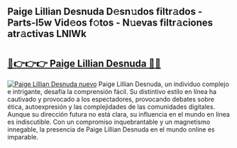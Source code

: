 ## Paige Lillian Desnuda D𝚎sn𝚞dos filtr𝚊dos - Parts-l5w Vid𝚎os f𝚘tos - N𝚞evas filtr𝚊ciones atr𝚊ctivas LNlWk

# <h2><a href="http://mb8z9s.tromn.icu/?c=Paige+Lillian+Desnuda">🔗👉👉👉 Paige Lillian Desnuda 🔗🔗</a></h2>

[![Paige Lillian Desnuda nuevo](https://i.imgur.com/pEAQMta.gif)](http://mb8z9s.tromn.icu/?c=Paige+Lillian+Desnuda)
Paige Lillian Desnuda, un individuo complejo e intrigante, desafía la comprensión fácil. Su distintivo estilo en línea ha cautivado y provocado a los espectadores, provocando debates sobre ética, autoexpresión y las complejidades de las comunidades digitales. Aunque su dirección futura no está clara, su influencia en el mundo en línea es indiscutible. Con un compromiso inquebrantable y un magnetismo innegable, la presencia de Paige Lillian Desnuda en el mundo online es imparable.
